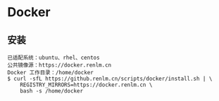 # Docker

## 安装
	已适配系统：ubuntu、rhel、centos
	公共镜像源：https://docker.renlm.cn
	Docker 工作目录：/home/docker
	$ curl -sfL https://github.renlm.cn/scripts/docker/install.sh | \
        REGISTRY_MIRRORS=https://docker.renlm.cn \
        bash -s /home/docker